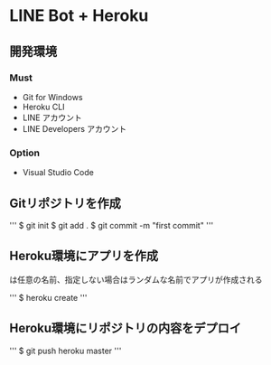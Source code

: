 # LINE Bot + Heroku
## 開発環境
### Must
- Git for Windows
- Heroku CLI
- LINE アカウント
- LINE Developers アカウント

### Option
- Visual Studio Code

## Gitリポジトリを作成

'''
$ git init
$ git add .
$ git commit -m "first commit"
'''

## Heroku環境にアプリを作成

<app name>は任意の名前、指定しない場合はランダムな名前でアプリが作成される

'''
$ heroku create <app name>
'''

## Heroku環境にリポジトリの内容をデプロイ

'''
$ git push heroku master
'''
